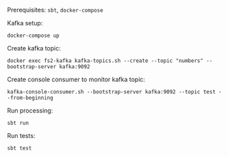 Prerequisites: `sbt`, `docker-compose`

Kafka setup:

```
docker-compose up
```

Create kafka topic:

```
docker exec fs2-kafka kafka-topics.sh --create --topic "numbers" --bootstrap-server kafka:9092
```

Create console consumer to monitor kafka topic:

```
kafka-console-consumer.sh --bootstrap-server kafka:9092 --topic test --from-beginning
```

Run processing:

```
sbt run
```

Run tests:

```
sbt test
```